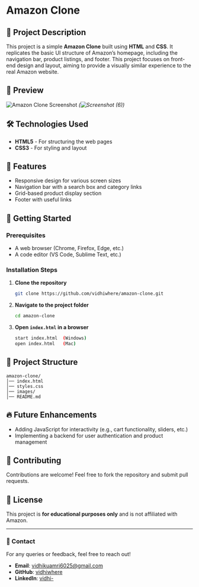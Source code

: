 # Amazon Clone

## 📌 Project Description
This project is a simple **Amazon Clone** built using **HTML** and **CSS**. It replicates the basic UI structure of Amazon’s homepage, including the navigation bar, product listings, and footer. This project focuses on front-end design and layout, aiming to provide a visually similar experience to the real Amazon website.

## 📸 Preview
![Amazon Clone Screenshot](#) *(![Screenshot (6)](https://github.com/user-attachments/assets/c5d8d9e0-4253-4c1e-b4a7-8b71d7920899))*

## 🛠️ Technologies Used
- **HTML5** - For structuring the web pages
- **CSS3** - For styling and layout

## 🎯 Features
- Responsive design for various screen sizes
- Navigation bar with a search box and category links
- Grid-based product display section
- Footer with useful links

## 🚀 Getting Started
### Prerequisites
- A web browser (Chrome, Firefox, Edge, etc.)
- A code editor (VS Code, Sublime Text, etc.)

### Installation Steps
1. **Clone the repository**
   ```sh
   git clone https://github.com/vidhiwhere/amazon-clone.git
   ```
2. **Navigate to the project folder**
   ```sh
   cd amazon-clone
   ```
3. **Open `index.html` in a browser**
   ```sh
   start index.html  (Windows)
   open index.html   (Mac)
   ```

## 📂 Project Structure
```
amazon-clone/
│── index.html
│── styles.css
│── images/
│── README.md
```

## 🔥 Future Enhancements
- Adding JavaScript for interactivity (e.g., cart functionality, sliders, etc.)
- Implementing a backend for user authentication and product management

## 🤝 Contributing
Contributions are welcome! Feel free to fork the repository and submit pull requests.

## 📜 License
This project is **for educational purposes only** and is not affiliated with Amazon.

---
### 📧 Contact
For any queries or feedback, feel free to reach out!
- **Email**: vidhikuamri6025@gmail.com
- **GitHub**: [vidhiwhere](https://github.com/vidhiwhere)
- **LinkedIn**: [vidhi-](https://linkedin.com/in/vidhi-b215a4325)

